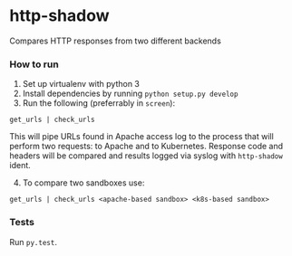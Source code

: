 # http-shadow
Compares HTTP responses from two different backends

### How to run

1. Set up virtualenv with python 3
2. Install dependencies by running `python setup.py develop`
3. Run the following (preferrably in `screen`):

```
get_urls | check_urls
```

This will pipe URLs found in Apache access log to the process that will perform two requests: to Apache and to Kubernetes. Response code and headers will be compared and results logged via syslog with `http-shadow` ident.

4. To compare two sandboxes use:
```
get_urls | check_urls <apache-based sandbox> <k8s-based sandbox>
```

### Tests

Run `py.test`.
